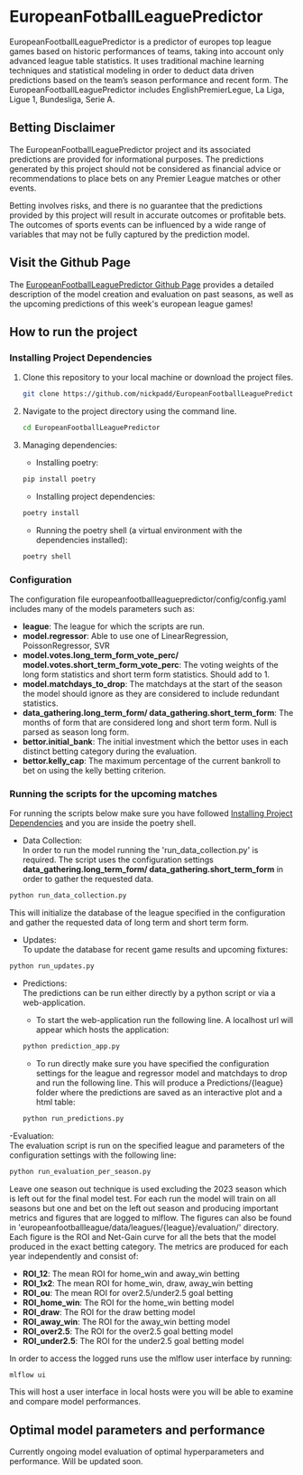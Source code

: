 # EuropeanFotballLeaguePredictor

EuropeanFootballLeaguePredictor is a predictor of europes top league games based on historic performances of teams, taking into account only advanced league table statistics. It uses traditional machine learning techniques and statistical modeling in order to deduct data driven predictions based on the team’s season performance and recent form. The EuropeanFootballLeaguePredictor includes EnglishPremierLegue, La Liga, Ligue 1, Bundesliga, Serie A. 

## Betting Disclaimer

The EuropeanFootballLeaguePredictor project and its associated predictions are provided for informational purposes. The predictions generated by this project should not be considered as financial advice or recommendations to place bets on any Premier League matches or other events.

Betting involves risks, and there is no guarantee that the predictions provided by this project will result in accurate outcomes or profitable bets. The outcomes of sports events can be influenced by a wide range of variables that may not be fully captured by the prediction model.


## Visit the Github Page
The [EuropeanFootballLeaguePredictor Github Page](https://nickpadd.github.io/EPLP.github.io/Home) provides a detailed description of the model creation and evaluation on past seasons, as well as the upcoming predictions of this week's european league games!


## How to run the project
### Installing Project Dependencies
1. Clone this repository to your local machine or download the project files.

   ```bash
   git clone https://github.com/nickpadd/EuropeanFootballLeaguePredictor

2. Navigate to the project directory using the command line.
    ```bash
    cd EuropeanFootballLeaguePredictor

3. Managing dependencies:
    - Installing poetry:
    ```bash
    pip install poetry 
    ```
    - Installing project dependencies:
    ```bash
    poetry install
    ```

    - Running the poetry shell (a virtual environment with the dependencies installed):
    ```bash
    poetry shell

### Configuration
The configuration file europeanfootballleaguepredictor/config/config.yaml includes many of the models parameters such as:

- **league**: The league for which the scripts are run.
- **model.regressor**: Able to use one of LinearRegression, PoissonRegressor, SVR
- **model.votes.long_term_form_vote_perc/ model.votes.short_term_form_vote_perc**: The voting weights of the long form statistics and short term form statistics. Should add to 1.
- **model.matchdays_to_drop**: The matchdays at the start of the season the model should ignore as they are considered to include redundant statistics.
- **data_gathering.long_term_form/ data_gathering.short_term_form**: The months of form that are considered long and short term form. Null is parsed as season long form. 
- **bettor.initial_bank**: The initial investment which the bettor uses in each distinct betting category during the evaluation.
- **bettor.kelly_cap**: The maximum percentage of the current bankroll to bet on using the kelly betting criterion.


### Running the scripts for the upcoming matches
For running the scripts below make sure you have followed [Installing Project Dependencies](#installing-project-dependencies) and you are inside the poetry shell.

- Data Collection: </br>
In order to run the model running the 'run_data_collection.py' is required. The script uses the configuration settings **data_gathering.long_term_form/ data_gathering.short_term_form** in order to gather the requested data.
```bash
python run_data_collection.py
```
This will initialize the database of the league specified in the configuration and gather the requested data of long term and short term form.

- Updates: </br>
To update the database for recent game results and upcoming fixtures:
```bash
python run_updates.py
```

- Predictions: </br>
The predictions can be run either directly by a python script or via a web-application.

    - To start the web-application run the following line. A localhost url will appear which hosts the application:
    ```bash
    python prediction_app.py
    ```
    - To run directly make sure you have specified the configuration settings for the league and regressor model and matchdays to drop and run the following line. This will produce a Predictions/{league} folder where the predictions are saved as an interactive plot and a html table:
    ```bash
    python run_predictions.py
    ```

-Evaluation: </br>
The evaluation script is run on the specified league and parameters of the configuration settings with the following line:

```bash
python run_evaluation_per_season.py
```

Leave one season out technique is used excluding the 2023 season which is left out for the final model test. For each run the model will train on all seasons but one and bet on the left out season and producing important metrics and figures that are logged to mlflow. The figures can also be found in 'europeanfootballleague/data/leagues/{league}/evaluation/' directory. </br>
Each figure is the ROI and Net-Gain curve for all the bets that the model produced in the exact betting category.
The metrics are produced for each year independently and consist of:


- **ROI_12**: The mean ROI for home_win and away_win betting
- **ROI_1x2**: The mean ROI for home_win, draw, away_win betting
- **ROI_ou**: The mean ROI for over2.5/under2.5 goal betting
- **ROI_home_win**: The ROI for the home_win betting model
- **ROI_draw**: The ROI for the draw betting model
- **ROI_away_win**: The ROI for the away_win betting model
- **ROI_over2.5**: The ROI for the over2.5 goal betting model
- **ROI_under2.5**: The ROI for the under2.5 goal betting model

In order to access the logged runs use the mlflow user interface by running:
```bash
mlflow ui
```
This will host a user interface in local hosts were you will be able to examine and compare model performances.

## Optimal model parameters and performance
Currently ongoing model evaluation of optimal hyperparameters and performance. Will be updated soon.


